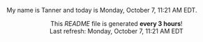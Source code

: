 My name is Tanner and today is Monday, October 7, 11:21 AM EDT.

<p align="center">This <i>README</i> file is generated <b>every 3 hours</b>!</br>Last refresh: Monday, October 7, 11:21 AM EDT<br /></p>
